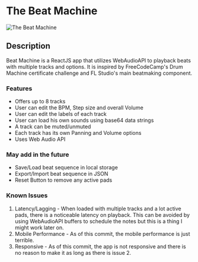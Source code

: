 # The Beat Machine

![The Beat Machine](https://user-images.githubusercontent.com/30212452/198720939-eda6d6eb-541b-4e0d-a51f-9b356d37f45f.gif)

## Description
Beat Machine is a ReactJS app that utilizes WebAudioAPI to playback beats with multiple tracks and options. It is inspired by FreeCodeCamp's Drum Machine certificate challenge and FL Studio's main beatmaking component.

### Features
- Offers up to 8 tracks
- User can edit the BPM, Step size and overall Volume
- User can edit the labels of each track
- User can load his own sounds using base64 data strings
- A track can be muted/unmuted
- Each track has its own Panning and Volume options
- Uses Web Audio API

### May add in the future
- Save/Load beat sequence in local storage
- Export/Import beat sequence in JSON
- Reset Button to remove any active pads

### Known Issues
1. Latency/Lagging - When loaded with multiple tracks and a lot active pads, there is a noticeable latency on playback. This can be avoided by using WebAudioAPI buffers to schedule the notes but this is a thing I might work later on.
2. Mobile Performance - As of this commit, the mobile performance is just terrible.
3. Responsive - As of this commit, the app is not responsive and there is no reason to make it as long as there is issue 2.
